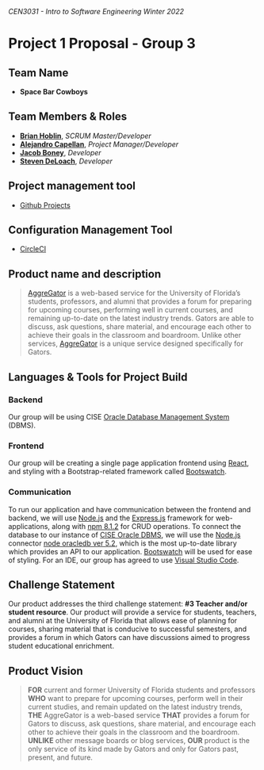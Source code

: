 _CEN3031 - Intro to Software Engineering_
_Winter 2022_

# Project 1 Proposal - Group 3

## Team Name

- **Space Bar Cowboys**

## Team Members & Roles

- **[Brian Hoblin](https://github.com/GoonerBrian)**,  _SCRUM Master/Developer_
- **[Alejandro Capellan](https://github.com/acapellan)**, _Project Manager/Developer_
- **[Jacob Boney](https://github.com/jacobboney)**, _Developer_
- **[Steven DeLoach](https://github.com/sfdeloach)**, _Developer_

## Project management tool

- [Github Projects](https://github.com/acapellan/AggreGator/projects/2) 

## Configuration Management Tool

- [CircleCI](https://app.circleci.com/pipelines/github/acapellan/AggreGator) 

## Product name and description

> [AggreGator](https://github.com/acapellan/AggreGator) is a web-based service for the University of Florida’s students, professors, and alumni that provides a forum for preparing for upcoming courses, performing well in current courses, and remaining up-to-date on the latest industry trends. Gators are able to discuss, ask questions, share material, and encourage each other to achieve their goals in the classroom and boardroom. Unlike other services, [AggreGator](https://github.com/acapellan/AggreGator) is a unique service designed specifically for Gators. 

## Languages & Tools for Project Build

### Backend

Our group will be using CISE [Oracle Database Management System](https://www.oracle.com/database/technologies/) (DBMS). 

### Frontend

Our group will be creating a single page application frontend using [React](https://reactjs.org/), and styling with a Bootstrap-related framework called [Bootswatch](https://bootswatch.com/).

### Communication

To run our application and have communication between the frontend and backend, we will use [Node.js](https://nodejs.org/en/) and the [Express.js](https://expressjs.com/) framework for web-applications, along with [npm 8.1.2](https://www.npmjs.com/) for CRUD operations. To connect the database to our instance of [CISE Oracle DBMS](https://www.oracle.com/database/technologies/), we will use the [Node.js](https://nodejs.org/en/) connector [node oracledb ver 5.2](https://expressjs.com/en/guide/database-integration.html#oracle), which is the most up-to-date library which provides an API to our application. [Bootswatch](https://bootswatch.com/) will be used for ease of styling. For an IDE, our group has agreed to use [Visual Studio Code](https://code.visualstudio.com/).

## Challenge Statement

Our product addresses the third challenge statement: **#3 Teacher and/or student resource**. Our product will provide a service for students, teachers, and alumni at the University of Florida that allows ease of planning for courses, sharing material that is conducive to successful semesters, and provides a forum in which Gators can have discussions aimed to progress student educational enrichment. 

## Product Vision

> **FOR** current and former University of Florida students and professors **WHO** want to prepare for upcoming courses, perform well in their current studies, and remain updated on the latest industry trends, **THE** AggreGator is a web-based service **THAT** provides a forum for Gators to discuss, ask questions, share material, and encourage each other to achieve their goals in the classroom and the boardroom. **UNLIKE** other message boards or blog services, **OUR** product is the only service of its kind made by Gators and only for Gators past, present, and future.